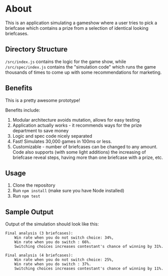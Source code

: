 # About

This is an application simulating a gameshow where a user tries to pick a briefcase which contains a prize from a selection of identical looking briefcases.

## Directory Structure

`/src/index.js` contains the logic for the game show, while `/src/spec/index.js` contains the "simulation code" which runs the game thousands of times to come up with some recommendations for marketing.

## Benefits

This is a pretty awesome prototype!

Benefits include:

1. Modular architecture avoids mutation, allows for easy testing
2. Application actually works - it recommends ways for the prize department to save money
3. Logic and spec code nicely separated
4. Fast! Simulates 30,000 games in 100ms or less.
5. Customizable - number of briefcases can be changed to any amount. Code also supports (with some light additions) the increasing of briefcase reveal steps, having more than one briefcase with a prize, etc.

## Usage

1. Clone the repository
2. Run `npm install` (make sure you have Node installed)
3. Run `npm test`

## Sample Output

Output of the simulation should look like this:

```
Final analysis (3 briefcases):
    Win rate when you do not switch choice: 34%,
    Win rate when you do switch : 66%.
    Switching choices increases contestant's chance of winning by 31%.

Final analysis (4 briefcases):
    Win rate when you do not switch choice: 25%,
    Win rate when you do switch : 37%.
    Switching choices increases contestant's chance of winning by 11%.
```